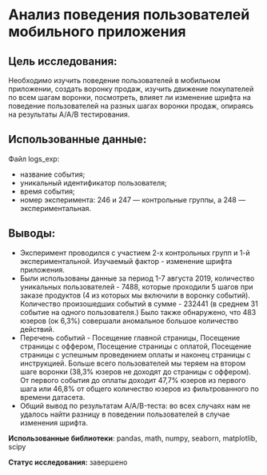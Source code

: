 # Анализ поведения пользователей мобильного приложения

## Цель исследования:

Необходимо изучить поведение пользователей в мобильном приложении, создать воронку продаж, изучить движение покупателей по всем шагам воронки, посмотреть, влияет ли изменение шрифта на поведение пользователей на разных шагах воронки продаж, опираясь на результаты A/A/B тестирования.

## Использованные данные:

Файл logs_exp:

- название события;
- уникальный идентификатор пользователя;
- время события;
- номер эксперимента: 246 и 247 — контрольные группы, а 248 — экспериментальная.

## Выводы:

- Эксперимент проводился с участием 2-х контрольных групп и 1-й экспериментальной. Изучаемый фактор - изменение шрифта приложения.
- Были использованы данные за период 1-7 августа 2019, количество уникальных пользователей - 7488, которые проходили 5 шагов при заказе продуктов (4 из которых мы включили в воронку событий). Количество произошедших событий в сумме - 232441 (в среднем 31 событие на одного пользователя.) Было также обнаружено, что 483 юзеров (ок 6,3%) совершали аномальное большое количество действий.
- Перечень событий - Посещение главной страницы, Посещение страницы с оффером, Посещение страницы с оплатой, Посещение страницы с успешным проведением оплаты и наконец страницы с инструкцией. Больше всего пользователей мы теряем на втором шаге воронки (38,3% юзеров не доходят до страницы с оффером). От первого события до оплаты доходит 47,7% юзеров из первого шага или 46,8% от общего количество юзеров из фильтрованного по времени датасета.
- Общий вывод по результатам A/A/B-теста: во всех случаях нам не удалось найти разницу в поведении пользователей в случае изменения шрифта.

**Использованные библиотеки**: pandas, math, numpy, seaborn, matplotlib, scipy

**Статус исследования:** завершено

